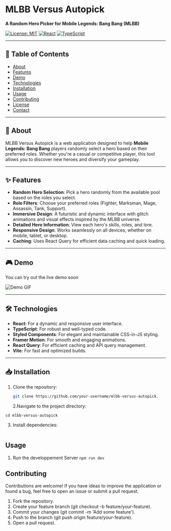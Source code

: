 # MLBB Versus Autopick

**A Random Hero Picker for Mobile Legends: Bang Bang (MLBB)**

[![License: MIT](https://img.shields.io/badge/License-MIT-yellow.svg)](https://opensource.org/licenses/MIT)
[![React](https://img.shields.io/badge/React-18.2.0-blue.svg)](https://reactjs.org/)
[![TypeScript](https://img.shields.io/badge/TypeScript-5.0.4-blue.svg)](https://www.typescriptlang.org/)

---

## 📌 Table of Contents

- [About](#-about)
- [Features](#-features)
- [Demo](#-demo)
- [Technologies](#-technologies)
- [Installation](#-installation)
- [Usage](#-usage)
- [Contributing](#-contributing)
- [License](#-license)
- [Contact](#-contact)

---

## 📝 About

MLBB Versus Autopick is a web application designed to help **Mobile Legends: Bang Bang** players randomly select a hero based on their preferred roles. Whether you're a casual or competitive player, this tool allows you to discover new heroes and diversify your gameplay.

---

## ✨ Features

- **Random Hero Selection**: Pick a hero randomly from the available pool based on the roles you select.
- **Role Filters**: Choose your preferred roles (Fighter, Marksman, Mage, Assassin, Tank, Support).
- **Immersive Design**: A futuristic and dynamic interface with glitch animations and visual effects inspired by the MLBB universe.
- **Detailed Hero Information**: View each hero's skills, roles, and lore.
- **Responsive Design**: Works seamlessly on all devices, whether on mobile, tablet, or desktop.
- **Caching**: Uses React Query for efficient data caching and quick loading.

---

## 🎮 Demo

You can try out the live demo soon

![Demo GIF](https://via.placeholder.com/600x300/1a1a3a/FFD700?text=Demo+GIF)

---

## 🛠 Technologies

- **React**: For a dynamic and responsive user interface.
- **TypeScript**: For robust and well-typed code.
- **Styled Components**: For elegant and maintainable CSS-in-JS styling.
- **Framer Motion**: For smooth and engaging animations.
- **React Query**: For efficient caching and API query management.
- **Vite**: For fast and optimized builds.

---

## 📥 Installation

1. Clone the repository:

   ```bash
   git clone https://github.com/your-username/mlbb-versus-autopick.
   ```

   2.Navigate to the project directory:

```
cd mlbb-versus-autopick
```

3. Install dependencies:

```npm install

```

## Usage

1. Run the developpement Server
   `npm run dev `

## Contributing

Contributions are welcome! If you have ideas to improve the application or found a bug, feel free to open an issue or submit a pull request.

1. Fork the repository.
2. Create your feature branch (git checkout -b feature/your-feature).
3. Commit your changes (git commit -m 'Add some feature').
4. Push to the branch (git push origin feature/your-feature).
5. Open a pull request.
